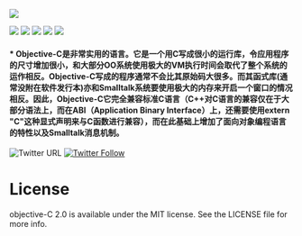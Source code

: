 ![](http://www.ucai.cn/data/uploads/course/54be18310711d.jpg)


![](https://img.shields.io/travis/rust-lang/rust/master.svg)
![](https://img.shields.io/amo/stars/dustman.svg)
![](https://img.shields.io/badge/language-Objective--C-green.svg)
![](https://camo.githubusercontent.com/c3d487ecc32b165eaa0c76ee09597c150ee83bf7/68747470733a2f2f696d672e736869656c64732e696f2f62616467652f706c6174666f726d2d696f732d6c69676874677265792e737667)
![](https://camo.githubusercontent.com/96c40bb7563d8bf054dbc738641560600e1c4b7e/68747470733a2f2f696d672e736869656c64732e696f2f6769746875622f77617463686572732f6261646765732f736869656c64732e7376673f7374796c653d736f6369616c266c6162656c3d5761746368)

#### * Objective-C是非常实用的语言。它是一个用C写成很小的运行库，令应用程序的尺寸增加很小，和大部分OO系统使用极大的VM执行时间会取代了整个系统的运作相反。Objective-C写成的程序通常不会比其原始码大很多。而其函式库(通常没附在软件发行本)亦和Smalltalk系统要使用极大的内存来开启一个窗口的情况相反。因此，Objective-C它完全兼容标准C语言（C++对C语言的兼容仅在于大部分语法上，而在ABI（Application Binary Interface）上，还需要使用extern "C"这种显式声明来与C函数进行兼容），而在此基础上增加了面向对象编程语言的特性以及Smalltalk消息机制。

![Twitter URL](https://img.shields.io/twitter/url/http/shields.io.svg?style=social)
[![Twitter Follow](https://img.shields.io/twitter/follow/LiuChuan_.svg?style=social)](https://twitter.com/LiuChuan_)



# License
objective-C 2.0 is available under the MIT license. See the LICENSE file for more info.
